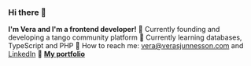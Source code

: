 ### Hi there 	🍅 

**I'm Vera and I'm a frontend developer!**
🍅 Currently founding and developing a tango community platform
🍅 Currently learning databases, TypeScript and PHP
🍅 How to reach me: vera@verasjunnesson.com and [LinkedIn](https://www.linkedin.com/in/vera-sjunnesson/ "My LinkedIn")
🍅 **[My portfolio](https://tech.verasjunnesson.com/ "Vera's portfolio")**

<!--
**Vera-Sjunnesson/Vera-Sjunnesson** is a ✨ _special_ ✨ repository because its `README.md` (this file) appears on your GitHub profile.
